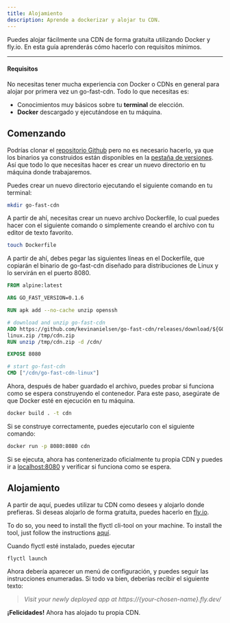 ```yaml
---
title: Alojamiento
description: Aprende a dockerizar y alojar tu CDN.
---
```


Puedes alojar fácilmente una CDN de forma gratuita utilizando Docker y fly.io. En esta guía aprenderás cómo hacerlo con requisitos mínimos.

---

#### Requisitos

No necesitas tener mucha experiencia con Docker o CDNs en general para alojar por primera vez un go-fast-cdn. Todo lo que necesitas es:

- Conocimientos muy básicos sobre tu **terminal** de elección.
- **Docker** descargado y ejecutándose en tu máquina.

## Comenzando

Podrías clonar el [repositorio Github](https://github.com/kevinanielsen/go-fast-cdn) pero no es necesario hacerlo, ya que los binarios ya construidos están disponibles en la [pestaña de versiones](https://github.com/kevinanielsen/go-fast-cdn/releases). Así que todo lo que necesitas hacer es crear un nuevo directorio en tu máquina donde trabajaremos.

Puedes crear un nuevo directorio ejecutando el siguiente comando en tu terminal:

```bash
mkdir go-fast-cdn
```

A partir de ahí, necesitas crear un nuevo archivo Dockerfile, lo cual puedes hacer con el siguiente comando o simplemente creando el archivo con tu editor de texto favorito.

```bash
touch Dockerfile
```

A partir de ahí, debes pegar las siguientes líneas en el Dockerfile, que copiarán el binario de go-fast-cdn diseñado para distribuciones de Linux y lo servirán en el puerto 8080.

```dockerfile
FROM alpine:latest

ARG GO_FAST_VERSION=0.1.6

RUN apk add --no-cache unzip openssh

# download and unzip go-fast-cdn
ADD https://github.com/kevinanielsen/go-fast-cdn/releases/download/${GO_FAST_VERSION}/go-fast-cdn_${GO_FAST_VERSION}_linux_amd64.zip /tmp/cdn.zip
linux.zip /tmp/cdn.zip
RUN unzip /tmp/cdn.zip -d /cdn/

EXPOSE 8080

# start go-fast-cdn
CMD ["/cdn/go-fast-cdn-linux"]

```

Ahora, después de haber guardado el archivo, puedes probar si funciona como se espera construyendo el contenedor. Para este paso, asegúrate de que Docker esté en ejecución en tu máquina.

```bash
docker build . -t cdn
```

Si se construye correctamente, puedes ejecutarlo con el siguiente comando:

```bash
docker run -p 8080:8080 cdn
```

Si se ejecuta, ahora has contenerizado oficialmente tu propia CDN y puedes ir a [localhost:8080](http://localhost:8080) y verificar si funciona como se espera.

## Alojamiento

A partir de aquí, puedes utilizar tu CDN como desees y alojarlo donde prefieras. Si deseas alojarlo de forma gratuita, puedes hacerlo en [fly.io](https://fly.io/).

To do so, you need to install the flyctl cli-tool on your machine. To install the tool, just follow the instructions [aquí](https://fly.io/docs/hands-on/install-flyctl/).

Cuando flyctl esté instalado, puedes ejecutar

```bash
flyctl launch
```

Ahora debería aparecer un menú de configuración, y puedes seguir las instrucciones enumeradas. Si todo va bien, deberías recibir el siguiente texto:

> _Visit your newly deployed app at https://{your-chosen-name}.fly.dev/_

**¡Felicidades!** Ahora has alojado tu propia CDN.
